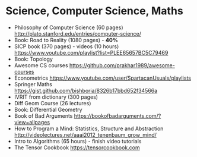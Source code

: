 
# Science, Computer Science, Maths
-  Philosophy of Computer Science (60 pages) http://plato.stanford.edu/entries/computer-science/	
-  Book: Road to Reality (1080 pages) - **40%**
-  SICP book (370 pages) -  videos (10 hours) https://www.youtube.com/playlist?list=PLEE65657BC5C79469 
-  Book: Topology
-  Awesome CS courses https://github.com/prakhar1989/awesome-courses
-  Econometrics https://www.youtube.com/user/SpartacanUsuals/playlists
-  Springer Maths https://gist.github.com/bishboria/8326b17bbd652f34566a
-  IVRIT from dictionary (300 pages)
-  Diff Geom Course (26 lectures)
-  Book: Differential Geometry
-  Book of Bad Arguments https://bookofbadarguments.com/?view=allpages
-  How to Program a Mind: Statistics, Structure and Abstraction http://videolectures.net/aaai2012_tenenbaum_grow_mind/
-  Intro to Algorithms  (65 hours) - finish video tutorials
-  The Tensor Cookbook https://tensorcookbook.com